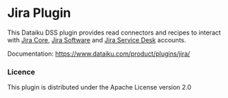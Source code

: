 # Jira Plugin

This Dataiku DSS plugin provides read connectors and recipes to interact with [Jira Core](https://www.atlassian.com/software/jira/core), [Jira Software](https://www.atlassian.com/software/jira) and [Jira Service Desk](https://www.atlassian.com/software/jira/service-desk) accounts.

Documentation: https://www.dataiku.com/product/plugins/jira/


### Licence

This plugin is distributed under the Apache License version 2.0
